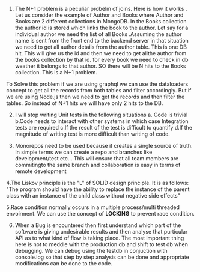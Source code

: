 1. The N+1 problem is a peculiar probelm of joins. Here is how it works . Let us consider the example of Author and Books where Author and Books are 2 different collections in MongoDB. In the Books collection the author id is stored which links the book to the author. Let say for a individual author we need the list of all Books .Assuming the author name is sent from the front end to the backend server in that situation we need to get all author details from the author table. This is one DB hit. This will give us the id and then we need to get allthe author from the books collection by that id. for every book we need to check in db weather it belongs to that author. SO there will be N hits to the Books collection. This is a N+1 problem.

To Solve this problem if we are using graphql we can use the dataloaders concept to get all the records from both tables and filter accordingly. But if we are using Node.js then we need to get the records and then filter the tables. So instead of N+1 hits we will have only 2 hits to the DB.

2. I will stop writing Unit tests in the following situations
   a. Code is trivial
   b.Code needs to interact with other systems in which case Integration tests are required
   c.If the result of the test is difficult to quantify
   d.If the magnitude of writing test is more difficult than writing of code.

3. Monorepos need to be used because it creates a single source of truth. In simple terms we can create a repo and branches like development/test etc... This will ensure that all team members are commitingto the same branch and collaboration is easy in terms of remote development

4.The Liskov principle is the "L" of SOLID design principle. It is as follows: "The program should have the ability to replace the instance of the parent class with an instance of the child class without negative side effects"

5.Race condition normally occurs in a multiple process/multi threaded envoirment. We can use the concept of **LOCKING** to prevent race condition.

6. When a Bug is encountered then first understand which part of the software is giving undesirable results and then analyse that purticular API as to what kind of flow is taking place. The most important thing here is not to meddle with the production db and shift to test db when debugging. We can debug using the testdb in conjuction with console.log so that step by step analysis can be done and appropriate modifications can be done to the code.
